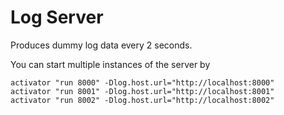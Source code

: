 # Log Server

Produces dummy log data every 2 seconds.

You can start multiple instances of the server by

```
activator "run 8000" -Dlog.host.url="http://localhost:8000"
activator "run 8001" -Dlog.host.url="http://localhost:8001"
activator "run 8002" -Dlog.host.url="http://localhost:8002"
```
